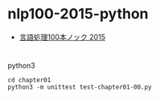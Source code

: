 # nlp100-2015-python

* [言語処理100本ノック 2015](http://www.cl.ecei.tohoku.ac.jp/nlp100/)

#

python3

```
cd chapter01
python3 -m unittest test-chapter01-00.py
```
